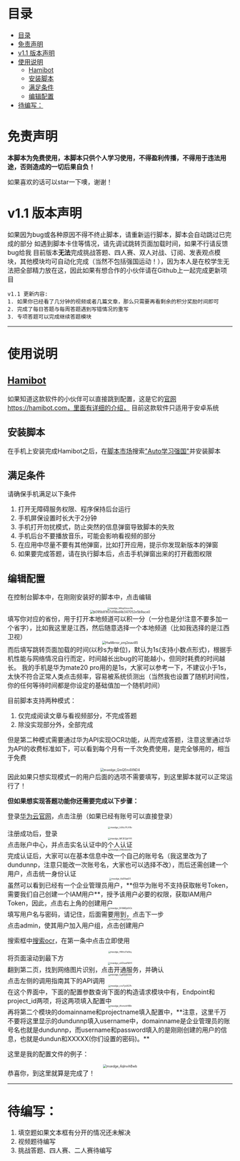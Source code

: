
<!-- @import "[TOC]" {cmd="toc" depthFrom=1 depthTo=6 orderedList=false} -->

<!-- code_chunk_output -->
# 目录
- [目录](#目录)
- [免责声明](#免责声明)
- [v1.1 版本声明](#v11-版本声明)
- [使用说明](#使用说明)
  - [Hamibot](#hamibothttpshamibotcom)
  - [安装脚本](#安装脚本)
  - [满足条件](#满足条件)
  - [编辑配置](#编辑配置)
- [待编写：](#待编写)

<!-- /code_chunk_output -->

# 免责声明
**本脚本为免费使用，本脚本只供个人学习使用，不得盈利传播，不得用于违法用途，否则造成的一切后果自负！**

如果喜欢的话可以star一下噢，谢谢！

# v1.1 版本声明
如果因为bug或各种原因不得不终止脚本，请重新运行脚本，脚本会自动跳过已完成的部分
如遇到脚本卡住等情况，请先调试跳转页面加载时间，如果不行请反馈bug给我
目前版本**无法**完成挑战答题、四人赛、双人对战、订阅、发表观点模块，其他模块均可自动化完成（当然不包括强国运动！），因为本人是在校学生无法把全部精力放在这，因此如果有想合作的小伙伴请在Github上一起完成更新项目
```
v1.1 更新内容:
1. 如果你已经看了几分钟的视频或者几篇文章，那么只需要再看剩余的积分奖励时间即可
2. 完成了每日答题与每周答题遇到写错情况的重写
3. 专项答题可以完成继续答题模块
```
***
# 使用说明

## [Hamibot](https://hamibot.com/)
如果知道这款软件的小伙伴可以直接跳到配置，这是它的[官网](https://hamibot.com/)https://hamibot.com，里面有详细的介绍， 目前这款软件只适用于安卓系统
## 安装脚本
在手机上安装完成Hamibot之后，在[脚本市场](https://hamibot.com/marketplace)搜索["Auto学习强国"](https://hamibot.com/marketplace/aQlXd)并安装脚本
## 满足条件
请确保手机满足以下条件
1. 打开无障碍服务权限、程序保持后台运行
2. 手机屏保设置时长大于2分钟
3. 手机打开勿扰模式，防止突然的信息弹窗导致脚本的失败
4. 手机后台不要播放音乐，可能会影响看视频的部分
5. 在应用中尽量不要有其他弹窗，比如打开应用，提示你发现新版本的弹窗
6. 如果要完成答题，请在执行脚本后，点击手机弹窗出来的打开截图权限
## 编辑配置
在控制台脚本中，在刚刚安装好的脚本中，点击编辑
<div align=center>
<img src="http://r32wozj47.hn-bkt.clouddn.com/img/msedge_WRzp0mov3N.png" alt="msedge_WRzp0mov3N" style="zoom:33%;" />
</div>
<div align=center>
<img src="http://r32wozj47.hn-bkt.clouddn.com/img/b095b81f07d19bd4b347052e5b9ace0.png" alt="b095b81f07d19bd4b347052e5b9ace0" style="zoom:50%;" />
</div>
填写你对应的省份，用于打开本地频道可以积一分（一分也是分!注意不要多加一个省字），比如我这里是江西，然后随意选择一个本地频道（比如我选择的是江西卫视）
<div align=center>
<img src="http://r32wozj47.hn-bkt.clouddn.com/img/HwMirror_zmj2eavi85.png" alt="HwMirror_zmj2eavi85" style="zoom:50%;" />
</div>
而后填写跳转页面加载的时间(以秒s为单位)，默认为1s(支持小数点形式)，根据手机性能与网络情况自行而定，时间越长出bug的可能越小，但同时耗费的时间越长。
我的手机是华为mate20 pro用的是1s，大家可以参考一下，不建议小于1s，太快不符合正常人类点击频率，容易被系统侦测出（当然我也设置了随机时间性，你的任何等待时间都是你设定的基础值加一个随机时间）

目前脚本支持两种模式：
1. 仅完成阅读文章与看视频部分，不完成答题
2. 除没实现部分外，全部完成

但是第二种模式需要通过华为API实现OCR功能，从而完成答题，注意这里通过华为API的收费标准如下，可以看到每个月有一千次免费使用，是完全够用的，相当于免费
<div align=center>
<img src="http://r32wozj47.hn-bkt.clouddn.com/img/msedge_QmQEm4XND4.png" alt="msedge_QmQEm4XND4" style="zoom:50%;" />
</div>
因此如果只想实现模式一的用户后面的选项不需要填写，到这里脚本就可以正常运行了！

**但如果想实现答题功能你还需要完成以下步骤：**

登录[华为云官网](https://www.huaweicloud.com/)，点击注册（如果已经有账号可以直接登录）
<div align=center>
<img src="http://r32wozj47.hn-bkt.clouddn.com/img/msedge_LAXxJYLH9v.png" alt="msedge_LAXxJYLH9v" style="zoom: 33%;" />
</div>
注册成功后，登录
<div align=center>
<img src="http://r32wozj47.hn-bkt.clouddn.com/img/msedge_MF3EQpHYfl.png" alt="msedge_MF3EQpHYfl" style="zoom: 33%;" />
</div>
点击账户中心，并点击实名认证中的个人认证
<div align=center>
<img src="http://r32wozj47.hn-bkt.clouddn.com/img/msedge_i0WswextDv.png" alt="msedge_i0WswextDv" style="zoom: 33%;" />
</div>
完成认证后，大家可以在基本信息中改一个自己的账号名（我这里改为了dundunnp，注意只能改一次账号名，大家也可以选择不改），而后还需创建一个用户，点击统一身份认证
<div align=center>
<img src="http://r32wozj47.hn-bkt.clouddn.com/img/msedge_KaElfaa67l.png" alt="msedge_KaElfaa67l" style="zoom:33%;" />
</div>
虽然可以看到已经有一个企业管理员用户，**但华为账号不支持获取帐号Token，需要我们自己创建一个IAM用户**，授予该用户必要的权限，获取IAM用户Token，因此，点击右上角的创建用户
<div align=center>
<img src="http://r32wozj47.hn-bkt.clouddn.com/img/msedge_DF8MDpI9Ck.png" alt="msedge_DF8MDpI9Ck" style="zoom:33%;" />
</div>
填写用户名与密码，请记住，后面需要用到，点击下一步
<div align=center>
<img src="http://r32wozj47.hn-bkt.clouddn.com/img/msedge_uNigytTpFa.png" alt="msedge_uNigytTpFa" style="zoom:33%;" />
</div>
点击admin，使其用户加入用户组，点击创建用户

搜索框中[搜索ocr](https://www.huaweicloud.com/s/JW9jciU)，在第一条中点击立即使用
<div align=center>
<img src="http://r32wozj47.hn-bkt.clouddn.com/img/msedge_HNfceTw9ey.png" alt="msedge_HNfceTw9ey" style="zoom:33%;" />
</div>
将页面滚动到最下方
<div align=center>
<img src="http://r32wozj47.hn-bkt.clouddn.com/img/msedge_uUOIuwfWH1.png" alt="msedge_uUOIuwfWH1" style="zoom:33%;" />
</div>
翻到第二页，找到网络图片识别，点击开通服务，并确认
<div align=center>
<img src="http://r32wozj47.hn-bkt.clouddn.com/img/msedge_lLg8QqR7m8.png" alt="msedge_lLg8QqR7m8" style="zoom:33%;" />
</div>
点击左侧的调用指南其下的API调用
<div align=center>
<img src="http://r32wozj47.hn-bkt.clouddn.com/img/msedge_ccv7yxXG7h.png" alt="msedge_ccv7yxXG7h" style="zoom:33%;" />
</div>
在这个界面中，下面的配置参数查询下面的构造请求模块中有，Endpoint和project_id两项，将这两项填入配置中
<div align=center>
<img src="http://r32wozj47.hn-bkt.clouddn.com/img/msedge_iHvmohHfBh.png" alt="msedge_iHvmohHfBh" style="zoom:33%;" />
</div>
再将第二个模块的domainname和projectname填入配置中，**注意，这里千万不要将这里显示的dundunnp填入username中，domainname是企业管理员的账号名也就是dundunnp，而username和password填入的是刚刚创建的用户的信息，也就是dundun和XXXXX(你们设置的密码)。**

这里是我的配置文件的例子：
<div align=center>
<img src="http://r32wozj47.hn-bkt.clouddn.com/img/msedge_4qInvihBwb.png" alt="msedge_4qInvihBwb" style="zoom:50%;" />
</div>
恭喜你，到这里就算是完成了！

***
# 待编写：
1. 填空题如果文本框有分开的情况还未解决
2. 视频题待编写
3. 挑战答题、四人赛、二人赛待编写



